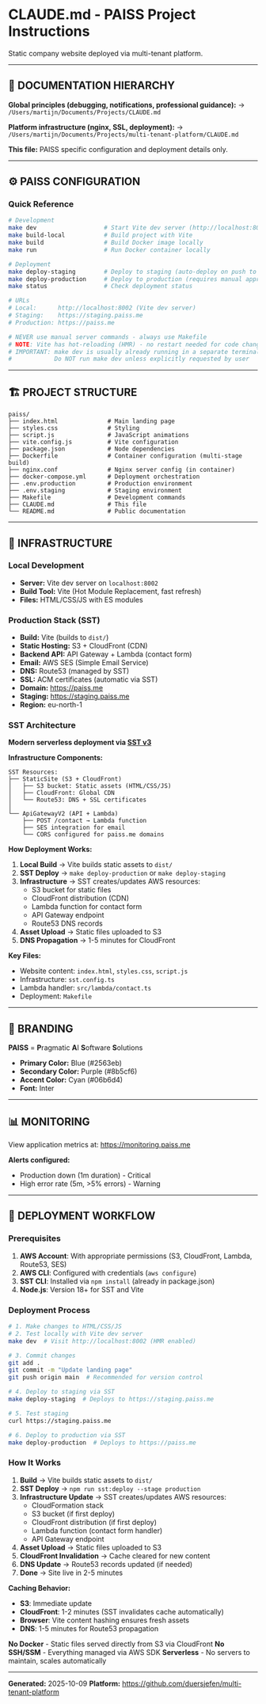 # CLAUDE.md - PAISS Project Instructions

Static company website deployed via multi-tenant platform.

---

## 🔗 DOCUMENTATION HIERARCHY

**Global principles (debugging, notifications, professional guidance):**
→ `/Users/martijn/Documents/Projects/CLAUDE.md`

**Platform infrastructure (nginx, SSL, deployment):**
→ `/Users/martijn/Documents/Projects/multi-tenant-platform/CLAUDE.md`

**This file:** PAISS specific configuration and deployment details only.

---

## ⚙️ PAISS CONFIGURATION

### Quick Reference
```bash
# Development
make dev                   # Start Vite dev server (http://localhost:8002)
make build-local           # Build project with Vite
make build                 # Build Docker image locally
make run                   # Run Docker container locally

# Deployment
make deploy-staging        # Deploy to staging (auto-deploy on push to main)
make deploy-production     # Deploy to production (requires manual approval)
make status                # Check deployment status

# URLs
# Local:      http://localhost:8002 (Vite dev server)
# Staging:    https://staging.paiss.me
# Production: https://paiss.me

# NEVER use manual server commands - always use Makefile
# NOTE: Vite has hot-reloading (HMR) - no restart needed for code changes
# IMPORTANT: make dev is usually already running in a separate terminal
#            Do NOT run make dev unless explicitly requested by user
```

---

## 🏗️ PROJECT STRUCTURE

```
paiss/
├── index.html              # Main landing page
├── styles.css              # Styling
├── script.js               # JavaScript animations
├── vite.config.js          # Vite configuration
├── package.json            # Node dependencies
├── Dockerfile              # Container configuration (multi-stage build)
├── nginx.conf              # Nginx server config (in container)
├── docker-compose.yml      # Deployment orchestration
├── .env.production         # Production environment
├── .env.staging            # Staging environment
├── Makefile                # Development commands
├── CLAUDE.md               # This file
└── README.md               # Public documentation
```

---

## 🚢 INFRASTRUCTURE

### Local Development
- **Server:** Vite dev server on `localhost:8002`
- **Build Tool:** Vite (Hot Module Replacement, fast refresh)
- **Files:** HTML/CSS/JS with ES modules

### Production Stack (SST)
- **Build:** Vite (builds to `dist/`)
- **Static Hosting:** S3 + CloudFront (CDN)
- **Backend API:** API Gateway + Lambda (contact form)
- **Email:** AWS SES (Simple Email Service)
- **DNS:** Route53 (managed by SST)
- **SSL:** ACM certificates (automatic via SST)
- **Domain:** https://paiss.me
- **Staging:** https://staging.paiss.me
- **Region:** eu-north-1

### SST Architecture
**Modern serverless deployment via [SST v3](https://sst.dev)**

**Infrastructure Components:**
```
SST Resources:
├── StaticSite (S3 + CloudFront)
│   ├── S3 bucket: Static assets (HTML/CSS/JS)
│   ├── CloudFront: Global CDN
│   └── Route53: DNS + SSL certificates
│
└── ApiGatewayV2 (API + Lambda)
    ├── POST /contact → Lambda function
    ├── SES integration for email
    └── CORS configured for paiss.me domains
```

**How Deployment Works:**
1. **Local Build** → Vite builds static assets to `dist/`
2. **SST Deploy** → `make deploy-production` or `make deploy-staging`
3. **Infrastructure** → SST creates/updates AWS resources:
   - S3 bucket for static files
   - CloudFront distribution (CDN)
   - Lambda function for contact form
   - API Gateway endpoint
   - Route53 DNS records
4. **Asset Upload** → Static files uploaded to S3
5. **DNS Propagation** → 1-5 minutes for CloudFront

**Key Files:**
- Website content: `index.html`, `styles.css`, `script.js`
- Infrastructure: `sst.config.ts`
- Lambda handler: `src/lambda/contact.ts`
- Deployment: `Makefile`

---

## 🎨 BRANDING

**PAISS** = **P**ragmatic **A**I **S**oftware **S**olutions

- **Primary Color:** Blue (#2563eb)
- **Secondary Color:** Purple (#8b5cf6)
- **Accent Color:** Cyan (#06b6d4)
- **Font:** Inter

---

## 📊 MONITORING

View application metrics at: https://monitoring.paiss.me

**Alerts configured:**
- Production down (1m duration) - Critical
- High error rate (5m, >5% errors) - Warning

---

## 🚀 DEPLOYMENT WORKFLOW

### Prerequisites
1. **AWS Account**: With appropriate permissions (S3, CloudFront, Lambda, Route53, SES)
2. **AWS CLI**: Configured with credentials (`aws configure`)
3. **SST CLI**: Installed via `npm install` (already in package.json)
4. **Node.js**: Version 18+ for SST and Vite

### Deployment Process
```bash
# 1. Make changes to HTML/CSS/JS
# 2. Test locally with Vite dev server
make dev  # Visit http://localhost:8002 (HMR enabled)

# 3. Commit changes
git add .
git commit -m "Update landing page"
git push origin main  # Recommended for version control

# 4. Deploy to staging via SST
make deploy-staging  # Deploys to https://staging.paiss.me

# 5. Test staging
curl https://staging.paiss.me

# 6. Deploy to production via SST
make deploy-production  # Deploys to https://paiss.me
```

### How It Works
1. **Build** → Vite builds static assets to `dist/`
2. **SST Deploy** → `npm run sst:deploy --stage production`
3. **Infrastructure Update** → SST creates/updates AWS resources:
   - CloudFormation stack
   - S3 bucket (if first deploy)
   - CloudFront distribution (if first deploy)
   - Lambda function (contact form handler)
   - API Gateway endpoint
4. **Asset Upload** → Static files uploaded to S3
5. **CloudFront Invalidation** → Cache cleared for new content
6. **DNS Update** → Route53 records updated (if needed)
7. **Done** → Site live in 2-5 minutes

**Caching Behavior:**
- **S3**: Immediate update
- **CloudFront**: 1-2 minutes (SST invalidates cache automatically)
- **Browser**: Vite content hashing ensures fresh assets
- **DNS**: 1-5 minutes for Route53 propagation

**No Docker** - Static files served directly from S3 via CloudFront
**No SSH/SSM** - Everything managed via AWS SDK
**Serverless** - No servers to maintain, scales automatically

---

**Generated:** 2025-10-09
**Platform:** https://github.com/duersjefen/multi-tenant-platform
